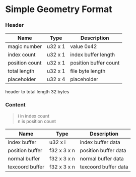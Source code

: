 Simple Geometry Format
======================

### Header
Name        | Type | Description
------------|------|------------
magic number|u32 x 1  | value 0x42
index count |u32 x 1 | index buffer length
position count | u32 x 1 | position buffer count
total length | u32 x 1 | file byte length
placeholder | u32 x 4 | placeholder

header to total length 32 bytes

### Content
> i in index count  
> n is position count  

Name        | Type | Description
------------|------|------------
index buffer | u32 x i| index buffer data
position buffer | f32 x 3 x n | position buffer data
normal buffer | f32 x 3 x n | normal buffer data
texcoord buffer | f32 x 3 x n| texcoord buffer data 